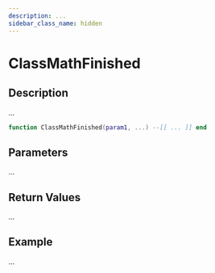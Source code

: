```yaml
---
description: ...
sidebar_class_name: hidden
---
```


# ClassMathFinished

## Description

...

```lua
function ClassMathFinished(param1, ...) --[[ ... ]] end
```

## Parameters

...

## Return Values

...

## Example

...

